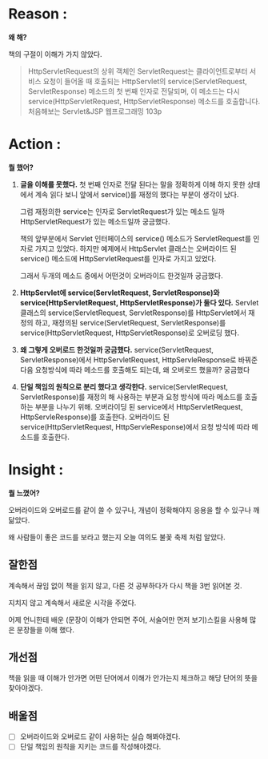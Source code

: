# Reason : 

**왜 해?**

책의 구절이 이해가 가지 않았다.

> HttpServletRequest의 상위 객체인 ServletRequest는 클라이언트로부터 서비스 요청이 들어올 때 호출되는 HttpServlet의 service(ServletRequest, ServletResponse) 메소드의 첫 번째 인자로 전달되며, 이 메소드는 다시 service(HttpServletRequest, HttpServletResponse) 메소드를 호출합니다.
처음해보는 Servlet&JSP 웹프로그래밍 103p

# Action : 

**뭘 했어?**

1. **글을 이해를 못했다.**
    첫 번째 인자로 전달 된다는 말을 정확하게 이해 하지 못한 상태에서 계속 읽다 보니 앞에서 service()를 재정의 했다는 부분이 생각이 났다.

    그럼 재정의한 service는 인자로 ServletRequest가 있는 메소드 일까 HttpServletRequest가 있는 메소드일까 궁금했다. 

    책의 앞부분에서 Servlet 인터페이스의 service() 메소드가 ServletRequest를 인자로 가지고 있었다.
하지만 예제에서 HttpServlet 클래스는 오버라이드 된service() 메소드에 HttpServletRequest를 인자로 가지고 있었다.

    그래서 두개의 메소드 중에서 어떤것이 오버라이드 한것일까 궁금했다.

1. **HttpServlet에 service(ServletRequest, ServletResponse)와 service(HttpServletRequest, HttpServletResponse)가 둘다 있다.**
    Servlet클래스의 service(ServletRequest, ServletResponse)를 HttpServlet에서 재정의 하고, 재정의된 service(ServletRequest, ServletResponse)를 service(HttpServletRequest, HttpServletResponse)로 오버로딩 했다. 

1. **왜 그렇게 오버로드 한것일까 궁금했다.**
    service(ServletRequest, ServletResponse)에서 HttpServletRequest, HttpServleResponse로 바꿔준다음 요청방식에 따라 메소드를 호출해도 되는데, 왜 오버로드 했을까? 궁금했다

1. **단일 책임의 원칙으로 분리 했다고 생각한다.**
    service(ServletRequest, ServletResponse)를 재정의 해 사용하는 부분과 요청 방식에 따라 메소드를 호출하는 부분을 나누기 위해. 오버라이딩 된 service에서 HttpServletRequest, HttpServleResponse)를 호출한다. 오버라이드 된 service(HttpServletRequest, HttpServleResponse)에서 요청 방식에 따라 메소드를 호출한다.

# Insight : 

**뭘 느꼈어?**

오버라이드와 오버로드를 같이 쓸 수 있구나, 개념이 정확해야지 응용을 할 수 있구나 깨닮았다.

왜 사람들이 좋은 코드를 보라고 했는지 오늘 여의도 불꽃 축제 처럼 알았다.

## 잘한점

계속해서 끊임 없이 책을 읽지 않고, 다른 것 공부하다가 다시 책을 3번 읽어본 것.

지치지 않고 계속해서 새로운 시각을 주었다.

어제 언니한테 배운 (문장이 이해가 안되면 주어, 서술어만 먼저 보기)스킬을 사용해 많은 문장들을 이해 했다.

## 개선점

책을 읽을 때 이해가 안가면 어떤 단어에서 이해가 안가는지 체크하고 해당 단어의 뜻을 찾아야겠다.

## 배울점

- [ ] 오버라이드와 오버로드 같이 사용하는 실습 해봐야겠다.
- [ ] 단일 책임의 원칙을 지키는 코드를 작성해야겠다.